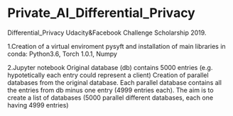 # Private_AI_Differential_Privacy
Differential_Privacy Udacity&Facebook Challenge Scholarship 2019.

1.Creation of a virtual enviroment pysyft and installation of main libraries in conda: 
Python3.6, Torch 1.0.1, Numpy

2.Jupyter notebook Original database (db) contains 5000 entries (e.g. hypotetically each entry could represent a client) 
Creation of parallel databases from the original database. 
Each parallel database contains all the entries from db minus one entry (4999 entries each). 
The aim is to create a list of databases (5000 parallel different databases, each one having 4999 entries)
